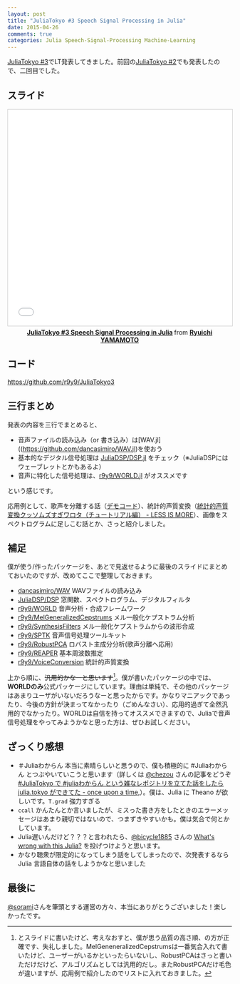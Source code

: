 ```yaml
---
layout: post
title: "JuliaTokyo #3 Speech Signal Processing in Julia"
date: 2015-04-26
comments: true
categories: Julia Speech-Signal-Processing Machine-Learning
---
```


[JuliaTokyo #3](http://juliatokyo.connpass.com/event/13218/)でLT発表してきました。前回の[JuliaTokyo #2](http://juliatokyo.connpass.com/event/8010/)でも発表したので、二回目でした。

##  スライド

<div align="center">
<iframe src="//www.slideshare.net/slideshow/embed_code/key/h4geMoK1msYqdY" width="595" height="485" frameborder="0" marginwidth="0" marginheight="0" scrolling="no" style="border:1px solid #CCC; border-width:1px; margin-bottom:5px; max-width: 100%;" allowfullscreen> </iframe> <div style="margin-bottom:5px"> <strong> <a href="//www.slideshare.net/ryuichiy/juliatokyo-3-speech-signal-processing-in-julia-47403938" title="JuliaTokyo #3 Speech Signal Processing in Julia" target="_blank">JuliaTokyo #3 Speech Signal Processing in Julia</a> </strong> from <strong><a href="//www.slideshare.net/ryuichiy" target="_blank">Ryuichi YAMAMOTO</a></strong> </div>
</div>

## コード

https://github.com/r9y9/JuliaTokyo3

## 三行まとめ

発表の内容を三行でまとめると、

- 音声ファイルの読み込み（or 書き込み）は[WAV.jl]((https://github.com/dancasimiro/WAV.jl)を使おう
- 基本的なデジタル信号処理は [JuliaDSP/DSP.jl](https://github.com/JuliaDSP/DSP.jl) をチェック（※JuliaDSPにはウェーブレットとかもあるよ）
- 音声に特化した信号処理は、[r9y9/WORLD.jl](https://github.com/r9y9/WORLD.jl) がオススメです

という感じです。

応用例として、歌声を分離する話（[デモコード](https://github.com/r9y9/RobustPCA.jl)）、統計的声質変換（[統計的声質変換クッソムズすぎワロタ（チュートリアル編） - LESS IS MORE](http://r9y9.github.io/blog/2014/11/12/statistical-voice-conversion-code/)）、画像をスペクトログラムに足しこむ話とか、さっと紹介しました。

## 補足

僕が使う/作ったパッケージを、あとで見返せるように最後のスライドにまとめておいたのですが、改めてここで整理しておきます。

- [dancasimiro/WAV](https://github.com/dancasimiro/WAV.jl) WAVファイルの読み込み
- [JuliaDSP/DSP](https://github.com/JuliaDSP/DSP.jl) 窓関数、スペクトログラム、デジタルフィルタ
- [r9y9/WORLD](https://github.com/r9y9/WORLD.jl) 音声分析・合成フレームワーク
- [r9y9/MelGeneralizedCepstrums](https://github.com/r9y9/MelGeneralizedCepstrums.jl) メル一般化ケプストラム分析
- [r9y9/SynthesisFilters](https://github.com/r9y9/SynthesisFilters.jl) メル一般化ケプストラムからの波形合成
- [r9y9/SPTK](https://github.com/r9y9/SPTK.jl) 音声信号処理ツールキット
- [r9y9/RobustPCA](https://github.com/r9y9/RobustPCA.jl) ロバスト主成分分析(歌声分離へ応用)
- [r9y9/REAPER](https://github.com/r9y9/REAPER.jl) 基本周波数推定
- [r9y9/VoiceConversion](https://github.com/r9y9/VoiceConversion.jl) 統計的声質変換

上から順に、~~汎用的かなーと思います~~[^1]。僕が書いたパッケージの中では、**WORLDのみ**公式パッケージにしています。理由は単純で、その他のパッケージはあまりユーザがいないだろうなーと思ったからです。かなりマニアックであったり、今後の方針が決まってなかったり（ごめんなさい）、応用的過ぎて全然汎用的でなかったり。WORLDは自信を持ってオススメできますので、Juliaで音声信号処理をやってみようかなと思った方は、ぜひお試しください。

[^1]: とスライドに書いたけど、考えなおすと、僕が思う品質の高さ順、の方が正確です、失礼しました。MelGeneneralizedCepstrumsは一番気合入れて書いたけど、ユーザーがいるかといったらいないし、RobustPCAはさっと書いただけだけど、アルゴリズムとしては汎用的だし。またRobustPCAだけ毛色が違いますが、応用例で紹介したのでリストに入れておきました。

## ざっくり感想

- ＃Juliaわからん 本当に素晴らしいと思うので、僕も積極的に #Juliaわからん とつぶやいていこうと思います（詳しくは [@chezou](https://twitter.com/chezou) さんの記事をどうぞ [#JuliaTokyo で #juliaわからん という雑なレポジトリを立てた話をしたら julia.tokyo ができてた  - once upon a time,](http://chezou.hatenablog.com/entry/2015/04/26/222518)）。僕は、Julia に Theano が欲しいです。`T.grad` 強力すぎる
- `ccall` かんたんとか言いましたが、ミスった書き方をしたときのエラーメッセージはあまり親切ではないので、つまずきやすいかも。僕は気合で何とかしています。
- Julia遅いんだけど？？？と言われたら、[@bicycle1885](https://twitter.com/bicycle1885) さんの [What's wrong with this Julia?](http://www.slideshare.net/KentaSato/whats-wrong-47403774) を投げつけようと思います。
- かなり聴衆が限定的になってしまう話をしてしまったので、次発表するならJulia 言語自体の話をしようかなと思いました

## 最後に

[@sorami](https://twitter.com/sorami)さんを筆頭とする運営の方々、本当にありがとうございました！楽しかったです。
